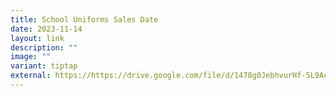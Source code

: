 ```yaml
---
title: School Uniforms Sales Date
date: 2023-11-14
layout: link
description: ""
image: ""
variant: tiptap
external: https://https://drive.google.com/file/d/1478g0JebhvurHf-5L9AcfC_H5zIxT9lp/view?usp=sharing
---
```

